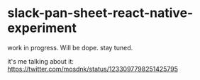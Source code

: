 # slack-pan-sheet-react-native-experiment

work in progress. Will be dope. stay tuned. 


it's me talking about it: https://twitter.com/mosdnk/status/1233097798251425795
